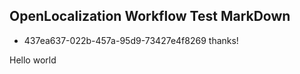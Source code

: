 ## OpenLocalization Workflow Test MarkDown
* 437ea637-022b-457a-95d9-73427e4f8269 
thanks!

Hello world